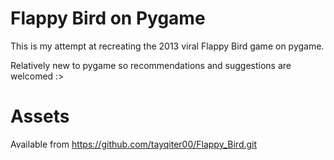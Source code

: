 # Flappy Bird on Pygame
This is my attempt at recreating the 2013 viral Flappy Bird game on pygame.

Relatively new to pygame so recommendations and suggestions are welcomed :>

# Assets<br>
Available from https://github.com/tayqiter00/Flappy_Bird.git